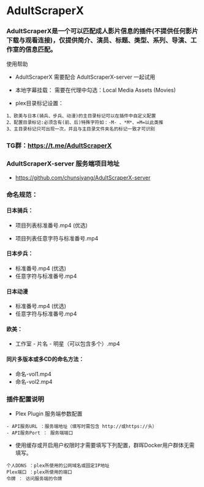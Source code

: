 # AdultScraperX 
### AdultScraperX是一个可以匹配成人影片信息的插件(不提供任何影片下载与观看连接)，仅提供简介、演员、标题、类型、系列、导演、工作室的信息匹配。
使用帮助
- AdultScraperX 需要配合 AdultScraperX-server 一起试用

- 本地字幕挂载：
需要在代理中勾选：Local Media Assets (Movies)
- plex目录标记设置： 
```
1、欧美与日本(骑兵、步兵、动漫)的主目录标记可以在插件中自定义配置
2、配置目录标记:必须含有(前、后)特殊字符如：-M- 、*M*、=M=以此类推
3、主目录标记只可出现一次，并且与主目录文件夹名的标记一致才可识别
```
### TG群：https://t.me/AdultScraperX

### AdultScraperX-server 服务端项目地址 
- https://github.com/chunsiyang/AdultScraperX-server

### 命名规范：

#### 日本骑兵：

- 项目列表标准番号.mp4  (优选)

- 项目列表任意字符与标准番号.mp4 

#### 日本步兵：

- 标准番号.mp4  (优选)
- 任意字符与标准番号.mp4  

#### 日本动漫
- 标准番号.mp4  (优选)
- 任意字符与标准番号.mp4 

#### 欧美：
- 工作室 - 片名 - 明星（可以包含多个）.mp4 

#### 同片多版本或多CD的命名方法：
- 命名-vol1.mp4
- 命名-vol2.mp4

### 插件配置说明
- Plex Plugin 服务端参数配置
```
- API服务URL ：服务端地址（填写时需包含 http://或https://头）
- API服务Port ： 服务端端口
```
- 使用缓存或开启用户权限时才需要填写下列配置，群晖Docker用户群体无需填写。
```
个人DDNS ：plex所使用的公网域名或固定IP地址
Plex端口 ：plex所使用的端口
令牌 ： 访问服务端的令牌
```
